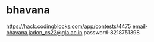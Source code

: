 # bhavana
https://hack.codingblocks.com/app/contests/4475
email-bhavana.jadon_cs22@gla.ac.in
password-8218751398
